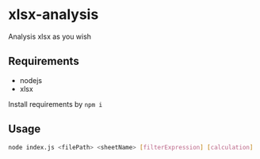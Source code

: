 # xlsx-analysis
Analysis xlsx as you wish

## Requirements
- nodejs
- xlsx

Install requirements by `npm i`

## Usage
```bash
node index.js <filePath> <sheetName> [filterExpression] [calculation]
```
